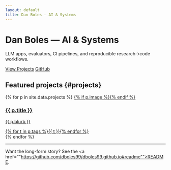 ```yaml
---
layout: default
title: Dan Boles — AI & Systems
---
```


<div class=""hero"">
  <h1>Dan Boles — AI &amp; Systems</h1>
  <p class=""tagline"">LLM apps, evaluators, CI pipelines, and reproducible research→code workflows.</p>
  <p class=""cta-row"">
    <a class=""btn"" href=""#projects"">View Projects</a>
    <a class=""btn btn-secondary"" href=""https://github.com/dboles99"">GitHub</a>
  </p>
</div>

## Featured projects {#projects}

<div class=""cards"">
{% for p in site.data.projects %}
  <a class=""card"" href=""{{ p.url }}"" target=""_blank"">
    {% if p.image %}<img src=""{{ p.image }}"" alt=""{{ p.title }}"" />{% endif %}
    <div class=""card-body"">
      <h3>{{ p.title }}</h3>
      <p>{{ p.blurb }}</p>
      <div class=""tags"">
        {% for t in p.tags %}<span class=""tag"">{{ t }}</span>{% endfor %}
      </div>
    </div>
  </a>
{% endfor %}
</div>

---

Want the long-form story? See the <a href=""https://github.com/dboles99/dboles99.github.io#readme"">README</a>.